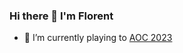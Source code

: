 ### Hi there 👋 I'm Florent

- 🔭 I’m currently playing to [AOC 2023](https://adventofcode.com/)

<!--
**Florent-Dentibiotic/Florent-Dentibiotic** is a ✨ _special_ ✨ repository because its `README.md` (this file) appears on your GitHub profile.

Here are some ideas to get you started:

- 🔭 I’m currently working on AOC 2023 : 
- 🌱 I’m currently learning ...
- 👯 I’m looking to collaborate on ...
- 🤔 I’m looking for help with ...
- 💬 Ask me about ...
- 📫 How to reach me: ...
- 😄 Pronouns: ...
- ⚡ Fun fact: ...
-->

